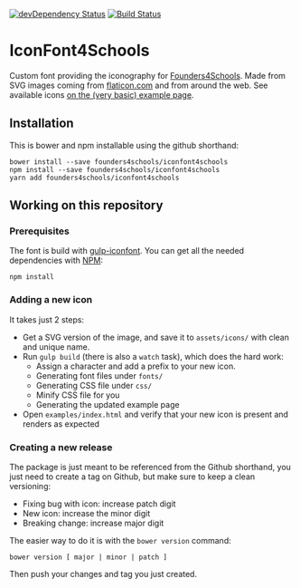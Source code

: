 [![devDependency Status](https://david-dm.org/founders4schools/iconfont4schools/dev-status.svg)](https://david-dm.org/founders4schools/iconfont4schools#info=devDependencies) [![Build Status](https://travis-ci.org/founders4schools/iconfont4schools.svg?branch=master)](https://travis-ci.org/founders4schools/iconfont4schools)

# IconFont4Schools

Custom font providing the iconography for
[Founders4Schools](http://www.founders4schools.org.uk). Made from SVG images
coming from [flaticon.com](http://www.flaticon.com/) and from around the web. See available icons [on the (very basic) example page](https://rawgit.com/founders4schools/iconfont4schools/master/examples/index.html).

## Installation

This is bower and npm installable using the github shorthand:

    bower install --save founders4schools/iconfont4schools  
    npm install --save founders4schools/iconfont4schools
    yarn add founders4schools/iconfont4schools 

## Working on this repository

### Prerequisites

The font is build with
[gulp-iconfont](https://www.npmjs.com/package/gulp-iconfont). You can get all
the needed dependencies with [NPM](https://www.npmjs.com):

    npm install

### Adding a new icon    

It takes just 2 steps:

* Get a SVG version of the image, and save it to `assets/icons/` with clean and
unique name.
* Run `gulp build` (there is also a `watch` task), which does the hard work:
  * Assign a character and add a prefix to your new icon.
  * Generating font files under `fonts/`
  * Generating CSS file under `css/`
  * Minify CSS file for you
  * Generating the updated example page
* Open `examples/index.html` and verify that your new icon is present and
renders as expected

### Creating a new release

The package is just meant to be referenced from the Github shorthand, you just
need to create a tag on Github, but make sure to keep a clean versioning:

* Fixing bug with icon: increase patch digit
* New icon: increase the minor digit
* Breaking change: increase major digit

The easier way to do it is with the `bower version` command:

    bower version [ major | minor | patch ]

Then push your changes and tag you just created.
